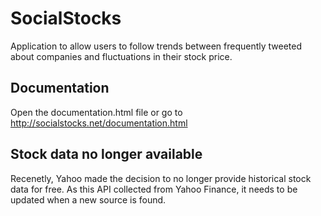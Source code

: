 # SocialStocks
Application to allow users to follow trends between frequently tweeted about companies and fluctuations in their stock price.

## Documentation
Open the documentation.html file or go to http://socialstocks.net/documentation.html

## Stock data no longer available
Recenetly, Yahoo made the decision to no longer provide historical stock data for free. As this API collected from Yahoo Finance, it needs to be updated when a new source is found.
